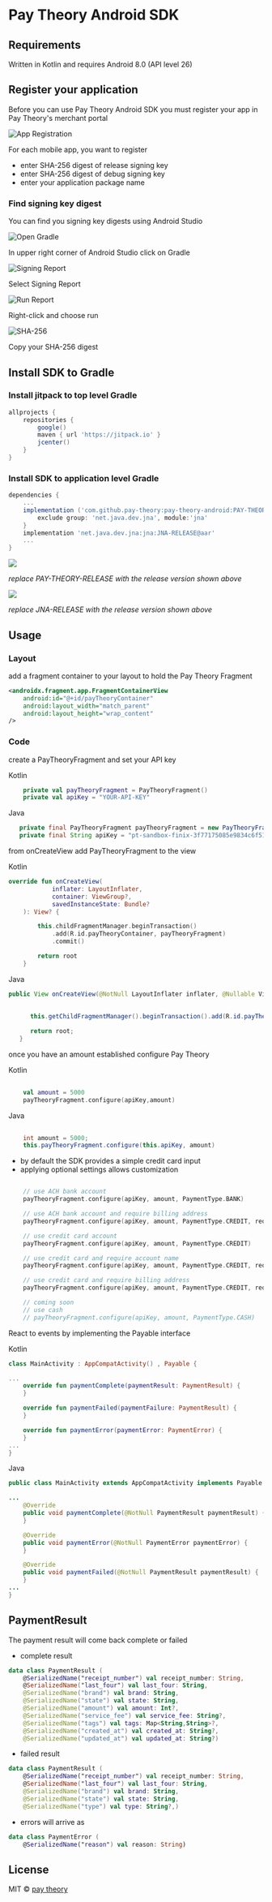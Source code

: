 # Pay Theory Android SDK

## Requirements

Written in Kotlin and requires Android 8.0 (API level 26)

## Register your application

Before you can use Pay Theory Android SDK you must register your app in Pay Theory's merchant portal

![App Registration](https://assets.paytheory.com/android/android-registration.png)

For each mobile app, you want to register 
*   enter SHA-256 digest of release signing key
*   enter SHA-256 digest of debug signing key
*   enter your application package name

### Find signing key digest

You can find you signing key digests using Android Studio

![Open Gradle](https://assets.paytheory.com/android/open-gradle)

In upper right corner of Android Studio click on Gradle

![Signing Report](https://assets.paytheory.com/android/signing-report)

Select Signing Report

![Run Report](https://assets.paytheory.com/android/run-report)

Right-click and choose run

![SHA-256](https://assets.paytheory.com/android/sha-256)

Copy your SHA-256 digest

## Install SDK to Gradle

### Install jitpack to top level Gradle

```gradle
allprojects {
    repositories {
        google()
        maven { url 'https://jitpack.io' }
        jcenter()
    }
}
```

### Install SDK to application level Gradle

```gradle
dependencies {
    ...
    implementation ('com.github.pay-theory:pay-theory-android:PAY-THEORY-RELEASE') {
        exclude group: 'net.java.dev.jna', module:'jna'
    }
    implementation 'net.java.dev.jna:jna:JNA-RELEASE@aar'
    ...
}
```

[![](https://jitpack.io/v/pay-theory/pay-theory-android.svg)](https://jitpack.io/#pay-theory/pay-theory-android)

_replace PAY-THEORY-RELEASE with the release version shown above_

[![](https://jitpack.io/v/java-native-access/jna.svg)](https://jitpack.io/#java-native-access/jna)

_replace JNA-RELEASE with the release version shown above_

## Usage

### Layout

add a fragment container to your layout to hold the Pay Theory Fragment

```xml
<androidx.fragment.app.FragmentContainerView
    android:id="@+id/payTheoryContainer"
    android:layout_width="match_parent"
    android:layout_height="wrap_content"
/>
```

### Code

create a PayTheoryFragment and set your API key

Kotlin
```Kotlin
    private val payTheoryFragment = PayTheoryFragment()
    private val apiKey = "YOUR-API-KEY"
```

Java
```Java
   private final PayTheoryFragment payTheoryFragment = new PayTheoryFragment();
   private final String apiKey = "pt-sandbox-finix-3f77175085e9834c6f514a77eddfdb87";
```

from onCreateView add PayTheoryFragment to the view

Kotlin
```Kotlin
override fun onCreateView(
            inflater: LayoutInflater,
            container: ViewGroup?,
            savedInstanceState: Bundle?
    ): View? {

        this.childFragmentManager.beginTransaction()
            .add(R.id.payTheoryContainer, payTheoryFragment)
            .commit()

        return root
    }
```

Java
```Java
public View onCreateView(@NotNull LayoutInflater inflater, @Nullable ViewGroup container, @Nullable Bundle savedInstanceState) {
      

      this.getChildFragmentManager().beginTransaction().add(R.id.payTheoryContainer, (Fragment)this.payTheoryFragment).commit();
      
      return root;
   }
```

once you have an amount established configure Pay Theory

Kotlin
```Kotlin
    
    val amount = 5000
    payTheoryFragment.configure(apiKey,amount)

```

Java
```Java
    
    int amount = 5000;
    this.payTheoryFragment.configure(this.apiKey, amount)

```

*   by default the SDK provides a simple credit card input
*   applying optional settings allows customization

```Kotlin

    // use ACH bank account
    payTheoryFragment.configure(apiKey, amount, PaymentType.BANK)

    // use ACH bank account and require billing address
    payTheoryFragment.configure(apiKey, amount, PaymentType.CREDIT, requireAccountName:true, requireBillingAddress:true)

    // use credit card account
    payTheoryFragment.configure(apiKey, amount, PaymentType.CREDIT)

    // use credit card and require account name
    payTheoryFragment.configure(apiKey, amount, PaymentType.CREDIT, requireAccountName:true)

    // use credit card and require billing address
    payTheoryFragment.configure(apiKey, amount, PaymentType.CREDIT, requireAccountName:true, requireBillingAddress:true)

    // coming soon
    // use cash
    // payTheoryFragment.configure(apiKey, amount, PaymentType.CASH)

```

React to events by implementing the Payable interface

Kotlin
```Kotlin
class MainActivity : AppCompatActivity() , Payable {

...
    override fun paymentComplete(paymentResult: PaymentResult) {
    }

    override fun paymentFailed(paymentFailure: PaymentResult) {
    }

    override fun paymentError(paymentError: PaymentError) {
    }
...
}
```

Java
```Java
public class MainActivity extends AppCompatActivity implements Payable {

...
    @Override
    public void paymentComplete(@NotNull PaymentResult paymentResult) {
    }

    @Override
    public void paymentError(@NotNull PaymentError paymentError) {
    }

    @Override
    public void paymentFailed(@NotNull PaymentResult paymentResult) {
    }
...
}
```

## PaymentResult

The payment result will come back complete or failed

*   complete result
 
```Kotlin
data class PaymentResult (
    @SerializedName("receipt_number") val receipt_number: String,
    @SerializedName("last_four") val last_four: String,
    @SerializedName("brand") val brand: String,
    @SerializedName("state") val state: String,
    @SerializedName("amount") val amount: Int?,
    @SerializedName("service_fee") val service_fee: String?,
    @SerializedName("tags") val tags: Map<String,String>?,
    @SerializedName("created_at") val created_at: String?,
    @SerializedName("updated_at") val updated_at: String?)
```
*   failed result

```Kotlin
data class PaymentResult (
    @SerializedName("receipt_number") val receipt_number: String,
    @SerializedName("last_four") val last_four: String,
    @SerializedName("brand") val brand: String,
    @SerializedName("state") val state: String,
    @SerializedName("type") val type: String?,)
```

*   errors will arrive as

```Kotlin
data class PaymentError (
    @SerializedName("reason") val reason: String)
```

## License

MIT © [pay theory](https://github.com/pay-theory)
